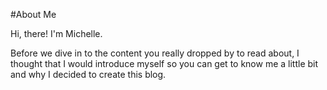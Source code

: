 #About Me

Hi, there! I'm Michelle.

Before we dive in to the content you really dropped by to read about, I thought that I would introduce myself so you can get to know me a little bit and why I decided to create this blog.
